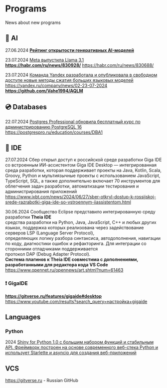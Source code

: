 # Programs
News about new programs

## 👻 AI    
27.06.2024 **[Рейтинг открытости генеративных AI-моделей](https://www.opennet.ru/opennews/art.shtml?num=61448)**          

23.07.2024 [Meta выпустила Llama 3.1](https://habr.com/ru/companies/bothub/news/830930)                           
**https://habr.com/ru/news/830928/**     https://habr.com/ru/news/830688/                                       

23.07.2024 [Команда Yandex разработала и опубликовала в свободном доступе новые методы сжатия больших языковых моделей](https://habr.com/ru/news/830872/)                   
https://yandex.ru/company/news/02-23-07-2024    **https://github.com/Vahe1994/AQLM**                                          

## 💿 Databases
22.07.2024 [Postgres Professional обновила бесплатный курс по администрированию PostgreSQL 16](https://habr.com/ru/news/830646/)            
https://postgrespro.ru/education/courses/DBA1                  

## 📄 IDE 
27.07.2024 Сбер открыл доступ к российской среде разработки Giga IDE со встроенным ИИ-ассистентом
Giga IDE Desktop — интегрированная среда разработки, которая поддерживает проекты на Java, Kotlin, Scala, Groovy, Python и 
мультиязычные проекты с использованием JavaScript, TypeScript, SQL, 
а также дополнительно включает 70 инструментов для облегчения задач разработки, автоматизации тестирования и администрирования приложений
https://www.ixbt.com/news/2024/06/27/sber-otkryl-dostup-k-rossijskoj-srede-razrabotki-giga-ide-so-vstroennym-iiassistentom.html                

30.06.2024 Сообщество Eclipse представило интегрированную среду разработки **Theia IDE**                            
средства разработки на Python, Java, JavaScript, C++ и любых других языках, поддержка которых реализована через задействование серверов LSP (Language Server Protocol),                        
определяющих логику разбора синтаксиса, автодополнения, навигации по коду, диагностики ошибок и рефакторинга. Для интеграции со сторонними отладчиками поддерживается                      
протокол DAP (Debug Adapter Protocol).                                            
**Система плагинов к Theia IDE совместима с дополнениями, разработанными для редактора кода VS Code**                      
https://www.opennet.ru/opennews/art.shtml?num=61463                            
 

### ❗ GigaIDE                              
**https://gitverse.ru/features/gigaide#desktop**                        
https://www.youtube.com/results?search_query=настройка+gigaide                         

## Languages              
### Python                
2024 [Shiny for Python 1.0 с большим набором функций и стабильным API. Фреймворк построен на основе современного веб-стека Python и использует Starlette и asyncio для создания веб-приложений](https://habr.com/ru/news/831078/)              

## VCS                
https://gitverse.ru - Russian GitHub                              
